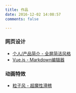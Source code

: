 ```yaml
---
title: 作品
date: 2016-12-02 14:08:57
comments: false

---
```


### 网页设计

* [个人/产品简介 - 全屏简洁风格](https://ensyuu.github.io/demo/personal/index.html)
* [Vue.js - Markdown编辑器](https://ensyuu.github.io/demo/Markdown/index.html)

### 动画特效

* [粒子风 - 超魔性滑稽](https://ensyuu.github.io/demo/laugh/index.html)
